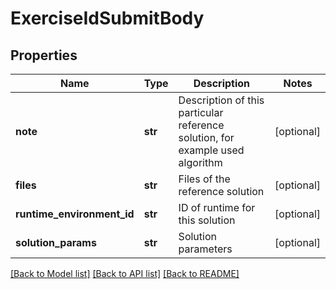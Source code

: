 # ExerciseIdSubmitBody

## Properties
Name | Type | Description | Notes
------------ | ------------- | ------------- | -------------
**note** | **str** | Description of this particular reference solution, for example used algorithm | [optional] 
**files** | **str** | Files of the reference solution | [optional] 
**runtime_environment_id** | **str** | ID of runtime for this solution | [optional] 
**solution_params** | **str** | Solution parameters | [optional] 

[[Back to Model list]](../README.md#documentation-for-models) [[Back to API list]](../README.md#documentation-for-api-endpoints) [[Back to README]](../README.md)

